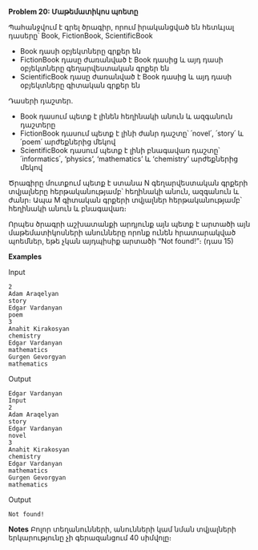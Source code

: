 **Problem 20: Մաթեմատիկոս պոետը**

Պահանջվում է գրել ծրագիր, որում իրականցված են հետևյալ դասերը՝ Book, FictionBook, ScientificBook
* Book դասի օբյեկտները գրքեր են
* FictionBook դասը ժառանված է Book դասից և այդ դասի օբյեկտները գեղարվեստական գրքեր են
* ScientificBook դասը ժառանված է Book դասից և այդ դասի օբյեկտները գիտական գրքեր են

Դասերի դաշտեր.
* Book դասում պետք է լինեն հեղինակի անուն և ազգանուն դաշտերը
* FictionBook դասում պետք է լինի ժանր դաշտը՝ ՛novel՛, ՛story՛ և ՛poem՛ արժեքներից մեկով
* ScientificBook դասում պետք է լինի բնագավառ դաշտը՝ ՛informatics՛, ‘physics’, ‘mathematics’ և ‘chemistry’ արժեքներից մեկով

Ծրագիրը մուտքում պետք է ստանա N գեղարվեստական գրքերի տվյալները հերթականությամբ՝ հեղինակի անուն, ազգանուն և ժանր։ Ապա M գիտական գրքերի տվյալներ հերթականությամբ՝ հեղինակի անուն և բնագավառ։

Որպես ծրագրի աշխատանքի արդյունք այն պետք է արտածի այն մաթեմատիկոսների անունները որոնք ունեն հրատարակված պոեմներ, եթե չկան այդպիսիք արտածի “Not found!”։ (դաս 15)

**Examples**

Input
```
2
Adam Araqelyan
story
Edgar Vardanyan
poem
3
Anahit Kirakosyan
chemistry
Edgar Vardanyan
mathematics
Gurgen Gevorgyan
mathematics
```

Output
```
Edgar Vardanyan
Input
2
Adam Araqelyan
story
Edgar Vardanyan
novel
3
Anahit Kirakosyan
chemistry
Edgar Vardanyan
mathematics
Gurgen Gevorgyan
mathematics
```

Output
```
Not found!
```

**Notes**
Բոլոր տեղանունների, անունների կամ նման տվյալների երկարությունը չի գերազանցում 40 սիմվոլը։
